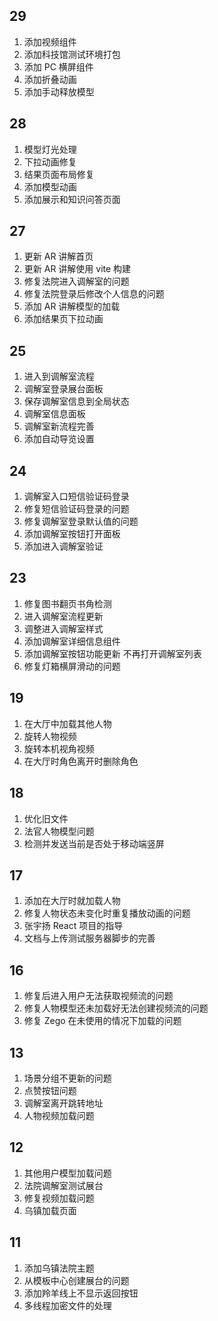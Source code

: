 ## 29

1. 添加视频组件
2. 添加科技馆测试环境打包
3. 添加 PC 横屏组件
4. 添加折叠动画
5. 添加手动释放模型
## 28

1. 模型灯光处理
2. 下拉动画修复
3. 结果页面布局修复
4. 添加模型动画
5. 添加展示和知识问答页面
## 27

1. 更新 AR 讲解首页
2. 更新 AR 讲解使用 vite 构建
3. 修复法院进入调解室的问题
4. 修复法院登录后修改个人信息的问题
5. 添加 AR 讲解模型的加载
6. 添加结果页下拉动画
## 25

1. 进入到调解室流程
2. 调解室登录展台面板
3. 保存调解室信息到全局状态
4. 调解室信息面板
5. 调解室新流程完善
6. 添加自动导览设置
## 24

1. 调解室入口短信验证码登录
2. 修复短信验证码登录的问题
3. 修复调解室登录默认值的问题
4. 添加调解室按钮打开面板
5. 添加进入调解室验证
## 23

1. 修复图书翻页书角检测
2. 进入调解室流程更新
3. 调整进入调解室样式
4. 添加调解室详细信息组件
5. 添加调解室按钮功能更新 不再打开调解室列表
6. 修复灯箱横屏滑动的问题
## 19

1. 在大厅中加载其他人物
2. 旋转人物视频
3. 旋转本机视角视频
4. 在大厅时角色离开时删除角色
## 18

1. 优化旧文件
2. 法官人物模型问题
3. 检测并发送当前是否处于移动端竖屏
## 17

1. 添加在大厅时就加载人物
2. 修复人物状态未变化时重复播放动画的问题
3. 张宇扬 React 项目的指导
4. 文档与上传测试服务器脚步的完善
## 16

1. 修复后进入用户无法获取视频流的问题
2. 修复人物模型还未加载好无法创建视频流的问题
3. 修复 Zego 在未使用的情况下加载的问题
## 13

1. 场景分组不更新的问题
2. 点赞按钮问题
3. 调解室离开跳转地址
4. 人物视频加载问题
## 12

1. 其他用户模型加载问题
2. 法院调解室测试展台
3. 修复视频加载问题
4. 乌镇加载页面
## 11

1. 添加乌镇法院主题
2. 从模板中心创建展台的问题
3. 添加羚羊线上不显示返回按钮
4. 多线程加密文件的处理